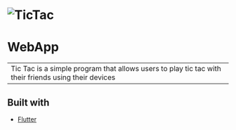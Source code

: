 # ![TicTac](https://drive.google.com/file/d/1hyoccv1JavKuF8cQIa5Ss1muEkGbuVdb/view?usp=drive_link)
# WebApp
<table>
<tr>
<td>
  Tic Tac is a simple program that allows users to play tic tac with their friends using their devices
</td>
</tr>
</table>

## Built with 

- [Flutter](https://flutter.dev/) 
